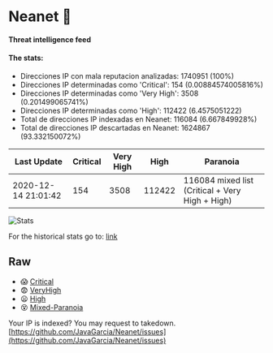 # Neanet :hocho:
#### Threat intelligence feed
#### The stats:

- Direcciones IP con mala reputacion analizadas: 1740951 (100%)
- Direcciones IP determinadas como 'Critical':  154 (0.00884574005816%)
- Direcciones IP determinadas como 'Very High':  3508 (0.201499065741%)
- Direcciones IP determinadas como 'High':  112422 (6.4575051222)
- Total de direcciones IP indexadas en Neanet:  116084 (6.667849928%)
- Total de direcciones IP descartadas en Neanet:  1624867 (93.332150072%)

| Last Update | Critical | Very High | High | Paranoia |
| --- | --- | --- | --- | --- |
| 2020-12-14 21:01:42 | 154 | 3508 | 112422 | 116084 mixed list (Critical + Very High + High)|

![Stats](https://docs.google.com/spreadsheets/d/e/2PACX-1vSnaNMIXVabIpDJjufMlzH7poXnshF3mgd8Is1g9ytUEzVsP5my4Trn8f-xkoLLQ38xpL3HtmUexLo6/pubchart?oid=501124687&format=image)

For the historical stats go to: [link](/stats.csv)
## Raw
- :scream: [Critical](https://raw.githubusercontent.com/JavaGarcia/Neanet/master/blacklists/neanet_critical.txt)
- :fearful: [VeryHigh](https://raw.githubusercontent.com/JavaGarcia/Neanet/master/blacklists/neanet_veryHigh.txtt)
- :frowning: [High](https://raw.githubusercontent.com/JavaGarcia/Neanet/master/blacklists/neanet_high.txt)
- :dizzy_face: [Mixed-Paranoia](https://raw.githubusercontent.com/JavaGarcia/Neanet/master/blacklists/neanet_all.txt)


Your IP is indexed? You may request to takedown. [https://github.com/JavaGarcia/Neanet/issues](https://github.com/JavaGarcia/Neanet/issues)



























































































































































































































































































































































































































































































































































































































































































































































































































































































































































































































































































































































































































































































































































































































































































































































































































































































































































































































































































































































































































































































































































































































































































































































































































































































































































































































































































































































































































































































